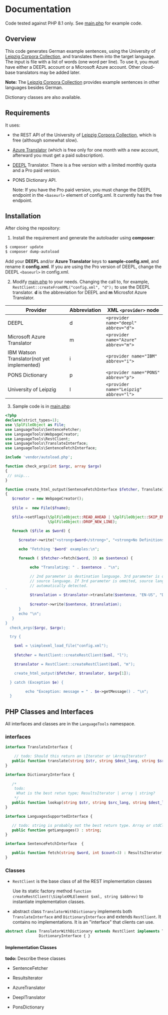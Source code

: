 # Documentation 

Code tested against PHP 8.1 only. See [main.php](main.php) for example code.

## Overview

This code generates German example sentences, using the University of [Leipzig Corpora Collection](https://wortschatz.uni-leipzig.de/en), and translates them into the target language. 
The input is file with a list of words (one word per line). To use it, you must have either a DEEPL account or a Microsoft Azure account. Other cloud-base translators may be added later.

**Note:** The [Leipzig Corpora Collection](https://wortschatz.uni-leipzig.de/en) provides example sentences in other languages besides German.

Dictionary classes are also available.

## Requirements

It uses:

- the REST API of the University of [Leipzig Corpora Collection](https://wortschatz.uni-leipzig.de/en),  which is free (although somewhat slow).

- [Azure Translator](https://docs.microsoft.com/en-us/azure/cognitive-services/translator/) (which is free only for one month with a new account, afterward you must get a paid subscription).

- [DEEPL](https://www.deepl.com/docs-apiD) Translator. There is a free version with a limited monthly quota and a Pro paid version.

- PONS Dictionary API.

  Note: If you have the Pro paid version, you must change the DEEPL endpoint in the `<baseurl>` element of config.xml. It currently has the free endpoint.

## Installation

After cloing the repository:

1. Install the requirement and generate the autoloader using **composer**:

```bash
$ composer update 
$ composer dump-autoload
```

Add your **DEEPL** and/or **Azure Translator** keys to **sample-config.xml**, and rename it **config.xml**. If you are using the Pro version of DEEPL, change the DEEPL `<baseurl>` in config.xml.

2. Modify [main.php](main.php) to your needs. Changing the call to, for example, `RestClient::createFromXML("config.xml", "d");` to use the DEEPL translator. **d** is the abbreviation for DEEPL and **m** Microsfot Azure Translator.

| Provider | Abbreviation | XML `<provider>` node |
|----------|--------------|-------------------| 
| DEEPL| d | `<provider name="deepl" abbrev="d">` |          
| Microsoft Azure Translator| m | `<provider name="Azure" abbrev="m">` |
| IBM Watson Translator(not yet implemented)| i |  `<provider name="IBM" abbrev="i">` | 
| PONS Dictionary| p |  `<provider name="PONS" abbrev="p">` | 
| University of Leipzig| l |  `<provider name="Leipzig" abbrev="l">` | 

3. Sample code is in [main.php](main.php):

```php
<?php
declare(strict_types=1);
use \SplFileObject as File;
use LanguageTools\SentenceFetcher;
use LanguageTools\WebpageCreator;
use LanguageTools\RestClient;
use LanguageTools\TranslateInterface;
use LanguageTools\SentenceFetchInterface;

include 'vendor/autoload.php';

function check_args(int $argc, array $argv)
{
 // snip...
}

function create_html_output(SentenceFetchInterface $fetcher, TranslateInterface $translator, string $fname)
{ 
   $creator = new WebpageCreator();
  
   $file =  new File($fname);

   $file->setFlags(\SplFileObject::READ_AHEAD | \SplFileObject::SKIP_EMPTY | 
                   \SplFileObject::DROP_NEW_LINE);

   foreach ($file as $word) {
  
      $creator->write("<strong>$word</strong>", "<strong>No Definitions (yet)</strong>"); 

      echo "Fetching '$word' examples:\n";

      foreach ( $fetcher->fetch($word, 3) as $sentence) {

           echo "Translating: " . $sentence . "\n";

           // 2nd parameter is destination language. 3rd parameter is optional
           // source language. If 3rd parameter is ommited, source language is
           // automatically detected.
`
           $translation = $translator->translate($sentence, "EN-US", "DE"); 
           
           $creator->write($sentence, $translation); 
      }
      echo "\n";
   }
}
  check_args($argc, $argv);

  try {

    $xml = \simplexml_load_file("config.xml");
  
    $fetcher = RestClient::createRestClient($xml, "l"); 

    $translator = RestClient::createRestClient($xml, "m"); 

    create_html_output($fetcher, $translator, $argv[1]);

  } catch (Exception $e) {

         echo "Exception: message = " . $e->getMessage() . "\n";
  } 
```

## PHP Classes and Interfaces

All interfaces and classes are in the `LanguageTools` namespace.

### interfaces

```php
interface TranslateInterface {

    // todo: Should this return an \Iterator or \ArrayIterator?
   public function translate(string $str, string $dest_lang, string $src_lang="") : string; 
}

interface DictionaryInterface {
   
   /*
    todo: 
     What is the best retun type; ResultsIterator | array | string?
    */
   public function lookup(string $str, string $src_lang, string $dest_lang) : string |array; 
}

interface LanguagesSupportedInterface {

   // todo: string is probably not the best return type. Array or stdClass probably is.
   public function getLanguages() : string;
}

interface SentenceFetchInterface  { 

   public function fetch(string $word, int $count=3) : ResultsIterator;
}
```

### Classes

- `RestClient` is the base class of all the REST implementation classes

   Use its static factory method `function createRestClient(\SimpleXMLElement $xml, string $abbrev)` to instantiate
   implementation classes.

- abstract class `TranslatorWithDictionary` implements both `TranslateInterface` and `DictionaryInterface`
  and extends `RestClient`. It contains no implementations. It is an "interface" that clients can use.

```php
abstract class TranslatorWithDictionary extends RestClient implements TranslateInterface,
               DictionaryInterface { }
```

#### Implementation Classes

**todo:** Describe these classes

- SentenceFetcher

- ResultsIterator

- AzureTranslator

- DeeplTranslator

- PonsDictionary
